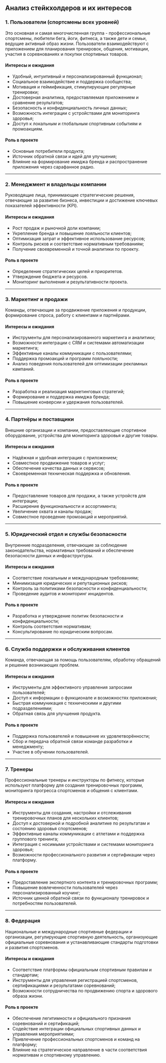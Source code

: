 ## Анализ стейкхолдеров и их интересов

### 1. Пользователи (спортсмены всех уровней)
Это основная и самая многочисленная группа - профессиональные спортсмены, любители бега, йоги, фитнеса, а также дети и семьи, ведущие активный образ жизни. Пользователи взаимодействуют с приложением для планирования тренировок, общения, мотивации, участия в соревнованиях и покупки спортивных товаров.

#### Интересы и ожидания
* Удобный, интуитивный и персонализированный функционал;
* Социальное взаимодействие и поддержка сообщества;
* Мотивация и геймификация, стимулирующие регулярные тренировки;
* Достоверная аналитика, предоставляемая приложением и сравнение результатов;
* Безопасность и конфиденциальность личных данных;
* Возможность интеграции с устройствами для мониторинга здоровья;
* Доступ к локальным и глобальным спортивным событиям и промоакциям.

#### Роль в проекте

* Основные потребители продукта;
* Источник обратной связи и идей для улучшения;
* Влияние на формирование имиджа бренда и распространение приложения через сарафанное радио.

---

### 2. Менеджмент и владельцы компании

Руководящие лица, принимающие стратегические решения, отвечающие за развитие бизнеса, инвестиции и достижение ключевых показателей эффективности (KPI).

#### Интересы и ожидания

* Рост продаж и рыночной доли компании;
* Укрепление бренда и повышение лояльности клиентов;
* Оптимизация затрат и эффективное использование ресурсов;
* Контроль рисков и соответствие нормативным требованиям;
* Получение своевременной и точной аналитики по проекту.

#### Роль в проекте

* Определение стратегических целей и приоритетов.
* Утверждение бюджета и ресурсов.
* Мониторинг выполнения и результативности проекта.

---

### 3. Маркетинг и продажи

Команды, отвечающие за продвижение приложения и продукции, формирование спроса, работу с клиентами и партнёрами.

#### Интересы и ожидания

* Инструменты для персонализированного маркетинга и аналитики;
* Возможности интеграции с CRM и системами автоматизации маркетинга;
* Эффективные каналы коммуникации с пользователями;
* Поддержка промоакций и программ лояльности;
* Анализ поведения пользователей для оптимизации рекламных кампаний.

#### Роль в проекте

* Разработка и реализация маркетинговых стратегий;
* Формирование и поддержка имиджа бренда;
* Повышение конверсии и удержания пользователей.

---

### 4. Партнёры и поставщики

Внешние организации и компании, предоставляющие спортивное оборудование, устройства для мониторинга здоровья и другие товары.

#### Интересы и ожидания

* Надёжная и удобная интеграция с приложением;
* Совместное продвижение товаров и услуг;
* Обеспечение качества данных и сервисов;
* Своевременная техническая поддержка и обновления.

#### Роль в проекте

* Предоставление товаров для продажи, а также устройств для интеграции;
* Расширение функциональности и ассортимента;
* Увеличение охвата и каналы продаж;
* Совместное проведение промоакций и мероприятий.

---

### 5. Юридический отдел и службы безопасности

Внутренние подразделения, отвечающие за соблюдение законодательства, нормативных требований и обеспечение безопасности данных и инфраструктуры.

#### Интересы и ожидания

* Соответствие локальным и международным требованиям;
* Минимизация юридических и репутационных рисков;
* Контроль за политиками безопасности и конфиденциальности;
* Проведение аудитов и мониторинг инцидентов.

#### Роль в проекте

* Разработка и утверждение политик безопасности и конфиденциальности;
* Контроль соответствия нормативам;
* Консультирование по юридическим вопросам.

---

### 6. Служба поддержки и обслуживания клиентов

Команда, отвечающая за помощь пользователям, обработку обращений и решение возникающих проблем.

#### Интересы и ожидания

* Инструменты для эффективного управления запросами пользователей;
* Доступ к информации о функционале и возможностях приложения;
* Быстрая коммуникация с техническими и другими подразделениями;
* Обратная связь для улучшения продукта.

#### Роль в проекте

* Поддержка пользователей и повышение их удовлетворённости;
* Сбор и передача обратной связи команде разработки и менеджменту;
* Участие в обучении пользователей.

---

### 7. Тренеры

Профессиональные тренеры и инструкторы по фитнесу, которые используют платформу для создания тренировочных программ, мониторинга прогресса спортсменов и общения с клиентами.

#### Интересы и ожидания

* Инструменты для создания, настройки и отслеживания тренировочных планов для нескольких клиентов;
* Доступ к достоверной и подробной аналитике по результатам и состоянию здоровья спортсменов;
* Эффективные каналы коммуникации с атлетами и поддержка группового тренинга;
* Интеграция с носимыми устройствами и системами мониторинга здоровья;
* Возможности профессионального развития и сертификации через платформу.

#### Роль в проекте

* Предоставление экспертного контента и тренировочных программ;
* Повышение вовлеченности пользователей через персонализированный коучинг;
* Источник ценной обратной связи по функционалу тренировок и потребностям пользователей.

---

### 8. Федерация

Национальные и международные спортивные федерации и организации, регулирующие спортивную деятельность, организующие официальные соревнования и устанавливающие стандарты подготовки и развития спортсменов.

#### Интересы и ожидания

* Соответствие платформы официальным спортивным правилам и стандартам;
* Инструменты для управления регистрацией спортсменов, сертификациями и результатами соревнований;
* Возможности сотрудничества по продвижению спорта и здорового образа жизни.


#### Роль в проекте

* Обеспечение легитимности и официального признания соревнований и сертификаций;
* Содействие интеграции официальных спортивных данных и управления мероприятиями;
* Привлечение профессиональных спортсменов и команд на платформу;
* Влияние на стратегическое направление в части соответствия нормативам и спортивному управлению.
